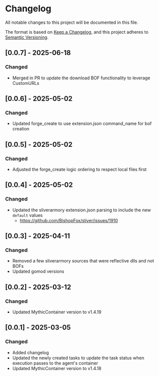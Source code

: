 # Changelog
All notable changes to this project will be documented in this file.

The format is based on [Keep a Changelog](https://keepachangelog.com/en/1.0.0/),
and this project adheres to [Semantic Versioning](https://semver.org/spec/v2.0.0.html).

## [0.0.7] - 2025-06-18

### Changed

- Merged in PR to update the download BOF functionality to leverage CustomURLs

## [0.0.6] - 2025-05-02

### Changed

- Updated forge_create to use extension.json command_name for bof creation

## [0.0.5] - 2025-05-02

### Changed

- Adjusted the forge_create logic ordering to respect local files first

## [0.0.4] - 2025-05-02

### Changed

- Updated the sliverarmory extension.json parsing to include the new `default` values 
  - https://github.com/BishopFox/sliver/issues/1910
  
## [0.0.3] - 2025-04-11

### Changed

- Removed a few sliverarmory sources that were reflective dlls and not BOFs
- Updated gomod versions

## [0.0.2] - 2025-03-12

### Changed

- Updated MythicContainer version to v1.4.19

## [0.0.1] - 2025-03-05

### Changed

- Added changelog
- Updated the newly created tasks to update the task status when execution passes to the agent's container
- Updated MythicContainer version to v1.4.18

